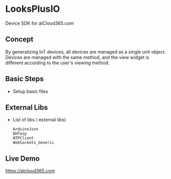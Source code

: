 # LooksPlusIO

Device SDK for atCloud365.com

## Concept

By generalizing IoT devices, all devices are managed as a single unit object. Devices are managed with the same method, and the view widget is different according to the user's viewing method.

## Basic Steps

- Setup basic files

## External Libs

- List of libs ( external libs)
  
  ```text
  ArduinoJson
  DHTesp
  NTPClient
  WebSockets_Generic
  ```

## Live Demo 
https://atcloud365.com